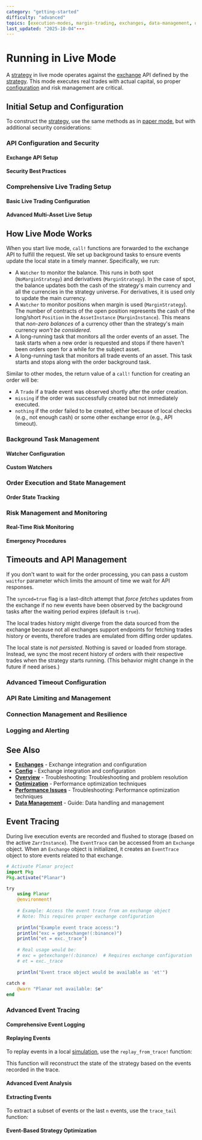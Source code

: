 ```yaml
---
category: "getting-started"
difficulty: "advanced"
topics: [execution-modes, margin-trading, exchanges, data-management, optimization, getting-started, strategy-development, troubleshooting, visualization, configuration]
last_updated: "2025-10-04"---
---
```


# Running in Live Mode

A [strategy](../guides/strategy-development.md) in live mode operates against the [exchange](../[exchanges](../exchanges.md).md) API defined by the [strategy](../guides/strategy-development.md). This mode executes real trades with actual capital, so proper [configuration](../config.md) and risk management are critical.

## Initial Setup and Configuration

To construct the [strategy](../guides/strategy-development.md), use the same methods as in [paper mode](./paper.md), but with additional security considerations:


### API Configuration and Security

#### Exchange API Setup


#### Security Best Practices


### Comprehensive Live Trading Setup

#### Basic Live Trading Configuration


#### Advanced Multi-Asset Live Setup


## How Live Mode Works

When you start live mode, `call!` functions are forwarded to the exchange API to fulfill the request. We set up background tasks to ensure events update the local state in a timely manner. Specifically, we run:

- A `Watcher` to monitor the balance. This runs in both spot (`NoMarginStrategy`) and derivatives (`MarginStrategy`). In the case of spot, the balance updates both the cash of the strategy's main currency and all the currencies in the strategy universe. For derivatives, it is used only to update the main currency.
- A `Watcher` to monitor positions when margin is used (`MarginStrategy`). The number of contracts of the open position represents the cash of the long/short `Position` in the `AssetInstance` (`MarginInstance`). This means that *non-zero balances* of a currency other than the strategy's main currency *won't be considered*.
- A long-running task that monitors all the order events of an asset. The task starts when a new order is requested and stops if there haven't been orders open for a while for the subject asset.
- A long-running task that monitors all trade events of an asset. This task starts and stops along with the order background task.

Similar to other modes, the return value of a `call!` function for creating an order will be:

- A `Trade` if a trade event was observed shortly after the order creation.
- `missing` if the order was successfully created but not immediately executed.
- `nothing` if the order failed to be created, either because of local checks (e.g., not enough cash) or some other exchange error (e.g., API timeout).

### Background Task Management

#### Watcher Configuration


#### Custom Watchers


### Order Execution and State Management

#### Order State Tracking


### Risk Management and Monitoring

#### Real-Time Risk Monitoring


#### Emergency Procedures


## Timeouts and API Management

If you don't want to wait for the order processing, you can pass a custom `waitfor` parameter which limits the amount of time we wait for API responses.

The `synced=true` flag is a last-ditch attempt that _force fetches_ updates from the exchange if no new events have been observed by the background tasks after the waiting period expires (default is `true`).

The local trades history might diverge from the data sourced from the exchange because not all exchanges support endpoints for fetching trades history or events, therefore trades are emulated from diffing order updates.

The local state is *not persisted*. Nothing is saved or loaded from storage. Instead, we sync the most recent history of orders with their respective trades when the strategy starts running. (This behavior might change in the future if need arises.)

### Advanced Timeout Configuration


### API Rate Limiting and Management


### Connection Management and Resilience


### Logging and Alerting



## See Also

- **[Exchanges](../exchanges.md)** - Exchange integration and configuration
- **[Config](../config.md)** - Exchange integration and configuration
- **[Overview](../troubleshooting/index.md)** - Troubleshooting: Troubleshooting and problem resolution
- **[Optimization](../optimization.md)** - Performance optimization techniques
- **[Performance Issues](../troubleshooting/performance-issues.md)** - Troubleshooting: Performance optimization techniques
- **[Data Management](../guides/data-management.md)** - Guide: Data handling and management

## Event Tracing

During live execution events are recorded and flushed to storage (based on the active `ZarrInstance`).
The `EventTrace` can be accessed from an `Exchange` object. When an `Exchange` object is initialized, it creates an `EventTrace` object to store events related to that exchange.

```julia
# Activate Planar project
import Pkg
Pkg.activate("Planar")

try
    using Planar
    @environment!
    
    # Example: Access the event trace from an exchange object
    # Note: This requires proper exchange configuration
    
    println("Example event trace access:")
    println("exc = getexchange!(:binance)")
    println("et = exc._trace")
    
    # Real usage would be:
    # exc = getexchange!(:binance)  # Requires exchange configuration
    # et = exc._trace
    
    println("Event trace object would be available as 'et'")
    
catch e
    @warn "Planar not available: $e"
end
```

### Advanced Event Tracing

#### Comprehensive Event Logging


#### Replaying Events

To replay events in a local [simulation](../guides/execution-modes.md#simulation-mode), use the `replay_from_trace!` function:


This function will reconstruct the state of the strategy based on the events recorded in the trace.

#### Advanced Event Analysis


#### Extracting Events

To extract a subset of events or the last `n` events, use the `trace_tail` function:


#### Event-Based Strategy Optimization

